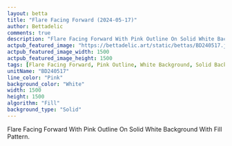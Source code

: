 ```yaml
---
layout: betta
title: "Flare Facing Forward (2024-05-17)"
author: Bettadelic
comments: true
description: "Flare Facing Forward With Pink Outline On Solid White Background With Fill Pattern."
actpub_featured_image: "https://bettadelic.art/static/bettas/BD240517.jpg"
actpub_featured_image_width: 1500
actpub_featured_image_height: 1500
tags: [Flare Facing Forward, Pink Outline, White Background, Solid Background Pattern, Fill Pattern, May 2024]
unitName: "BD240517"
line_color: "Pink"
background_color: "White"
width: 1500
height: 1500
algorithm: "Fill"
background_type: "Solid"
---
```


Flare Facing Forward With Pink Outline On Solid White Background With Fill Pattern.

